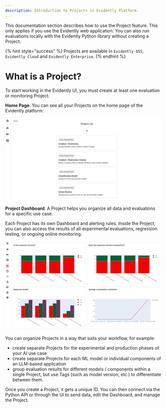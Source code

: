 ```yaml
---
description: Introduction to Projects in Evidently Platform. 
---   
```


This documentation section describes how to use the Project feature. This only applies if you use the Evidently web application. You can also run evaluations locally with the Evidently Python library without creating a Project.

{% hint style="success" %}
Projects are available in `Evidently OSS`, `Evidently Cloud` and `Evidently Enterprise`. 
{% endhint %}

# What is a Project?

To start working in the Evidently UI, you must create at least one evaluation or monitoring Project. 

**Home Page**. You can see all your Projects on the home page of the Evidently platform:

![](../.gitbook/assets/cloud/projects-min.png)

**Project Dashboard**. A Project helps you organize all data and evaluations for a specific use case. 

Each Project has its own Dashboard and alerting rules. Inside the Project, you can also access the results of all experimental evaluations, regression testing, or ongoing online monitoring. 

![](../.gitbook/assets/cloud/project_dashboard-min.png)

You can organize Projects in a way that suits your workflow, for example:
* create separate Projects for the experimental and production phases of your AI use case
* create separate Projects for each ML model or individual components of an LLM-based application
* group evaluation results for different models / components within a single Project, but use Tags (such as model version, etc.) to differentiate between them.

Once you create a Project, it gets a unique ID. You can then connect via the Python API or through the UI to send data, edit the Dashboard, and manage the Project.
